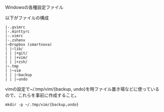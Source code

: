 Windowsの各種設定ファイル

以下がファイルの構成
~~~
|-.gvimrc
|-.minttyrc
|-.vimrc
|-.zshenv
|~Dropbox (smartnova)
| |~lib/
| | |+git/
| | |+vim/
| | |+zsh/
|~.tmp
| |~vim
| | |~backup
| | |~undo
~~~

vimの設定で~/.tmp/vim/{backup, undo}を時ファイル置き場などに使っているので、これらを事前に作成すること。

~~~
mkdir -p ~/.tmp/vim/{backup,undo}
~~~

